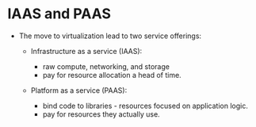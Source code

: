 # IAAS and PAAS

* The move to virtualization lead to two service offerings:  
    * Infrastructure as a service (IAAS):
        *  raw compute, networking, and storage
        * pay for resource allocation a head of time.

    * Platform as a service (PAAS):
        * bind code to libraries - resources focused on application logic.
        * pay for resources they actually use.
